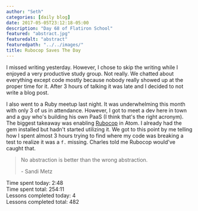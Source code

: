 ```yaml
---
author: "Seth"
categories: [daily blog]
date: 2017-05-05T23:12:18-05:00
description: "Day 68 of Flatiron School"
featured: "abstract.jpg"
featuredalt: "abstract"
featuredpath: "../../images/"
title: Rubocop Saves The Day
---
```


I missed writing yesterday. However, I chose to skip the writing while I enjoyed a very productive study group. Not really. We chatted about everything except code mostly because nobody really showed up at the proper time for it. After 3 hours of talking it was late and I decided to not write a blog post.

I also went to a Ruby meetup last night. It was underwhelming this month with only 3 of us in attendance. However, I got to meet a dev here in town and a guy who's building his own PaaS (I think that's the right acronym). The biggest takeaway was enabling [Rubocop][1] in Atom. I already had the gem installed but hadn't started utilizing it. We got to this point by me telling how I spent almost 3 hours trying to find where my code was breaking a test to realize it was a `f.` missing. Charles told me Rubocop would've caught that.

>No abstraction is better than the wrong abstraction.
>
>\- Sandi Metz

Time spent today: 2:48  
Time spent total: 254:11  
Lessons completed today: 4  
Lessons completed total: 482

  [1]:http://batsov.com/rubocop/
